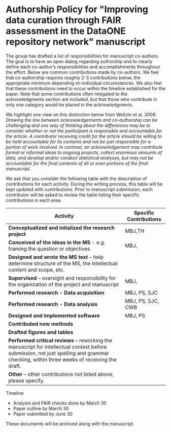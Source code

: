 # Authorship Policy for "Improving data curation through FAIR assessment in the DataONE repository network" manuscript

The group has drafted a list of responsibilities for manuscript co-authors. The goal is to have an open dialog regarding authorship and to clearly define each co-author’s responsibilities and accomplishments throughout the effort.  Below are common contributions made by co-authors. We feel that co-authorship requires roughly 2-3 contributions below, the appropriate minimum depending on individual circumstances. We also feel that these contributions need to occur within the timeline established for the paper. Note that some contributions often relegated to the acknowledgments section are included, but that those who contribute in only one category would be placed in the acknowledgments.

We highlight one view on this distinction below from Weltzin et al. 2006: *Drawing the line between acknowledgements and co-authorship can be challenging and one way of thinking about the differences may be to consider whether or not the participant is responsible and accountable for the article. A contributor receiving credit for the article should be willing to be held accountable for its contents and not be just responsible for a portion of work involved. In contrast, an acknowledgement may contribute formal or informal ideas to ongoing projects, collect enormous amounts of data, and develop and/or conduct statistical analyses, but may not be accountable for the final contents of all or even portions of the final manuscript.*

We ask that you consider the following table with the description of contributions for each activity. During the writing process, this table will be kept updated with contributions. Prior to manuscript submission, each contributor will be asked to review the table listing their specific contributions in each area.

| Activity | Specific Contributions|
|----------|-----------------------|
| **Conceptualized and initalized the research project** |MBJ,TH |
| **Conceived of the ideas in the MS** - e.g. framing the question or objectives|MBJ,  |
| **Designed and wrote the MS text** – help determine structure of the MS, the intellectual content and scope, etc.|  |
|**Supervised** – oversight and responsibility for the organization of the project and manuscript|MBJ, |
|**Performed research - Data acquisition**|MBJ, PS, SJC |
|**Performed research - Data analysis** |MBJ, PS, SJC, CWB |
|**Designed and implemented software** |MBJ, PS |
|**Contributed new methods**| |
|**Drafted figures and tables**| |
|**Performed critical reviews** – reworking the manuscript for intellectual context before submission, not just spelling and grammar checking, within three weeks of receiving the draft. | |
|**Other** – other contributions not listed above, please specify.||


Timeline
 * Analysis and FAIR checks done by March 30
 * Paper outline by March 30
 * Paper submitted by June 30



These documents will be archived along with the manuscript.

